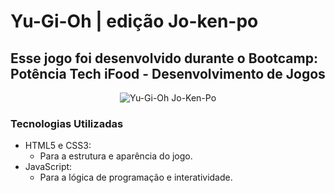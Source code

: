 # Yu-Gi-Oh |  edição Jo-ken-po 
## Esse jogo foi desenvolvido durante o Bootcamp: Potência Tech iFood - Desenvolvimento de Jogos
<p align="center">
  <img src="./.github/preview.gif" alt="Yu-Gi-Oh Jo-Ken-Po">
</p>

### Tecnologias Utilizadas

- HTML5 e CSS3:
  - Para a estrutura e aparência do jogo.
- JavaScript:
  - Para a lógica de programação e interatividade.
